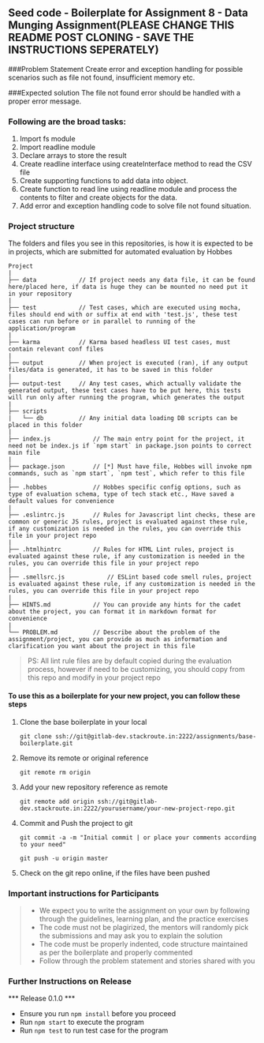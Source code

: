 ## Seed code - Boilerplate for Assignment 8 - Data Munging Assignment(PLEASE CHANGE THIS README POST CLONING - SAVE THE INSTRUCTIONS SEPERATELY)


###Problem Statement
Create error and exception handling for possible scenarios such as file not found, insufficient memory etc.

###Expected solution
The file not found error should be handled with a proper error message.

### Following are the broad tasks:

1. Import fs module
2. Import readline module
3. Declare arrays to store the result
4. Create readline interface using createInterface method to read the CSV file
5. Create supporting functions to add data into object. 
6. Create function to read line using readline module and process the contents to filter and create objects for the data.
7. Add error and exception handling code to solve file not found situation.

### Project structure

The folders and files you see in this repositories, is how it is expected to be in projects, which are submitted for automated evaluation by Hobbes

	Project
	|
	├── data 			// If project needs any data file, it can be found here/placed here, if data is huge they can be mounted no need put it in your repository
	|
	├── test			// Test cases, which are executed using mocha, files should end with or suffix at end with 'test.js', these test cases can run before or in parallel to running of the application/program
	|
	├── karma			// Karma based headless UI test cases, must contain relevant conf files
	|
	├── output 			// When project is executed (ran), if any output files/data is generated, it has to be saved in this folder
	|
	├── output-test 	// Any test cases, which actually validate the generated output, these test cases have to be put here, this tests will run only after running the program, which generates the output
	|
	├── scripts
	| 	└── db 			// Any initial data loading DB scripts can be placed in this folder
	|
	├── index.js 			// The main entry point for the project, it need not be index.js if `npm start` in package.json points to correct main file
	|
	├── package.json 		// [*] Must have file, Hobbes will invoke npm commands, such as `npm start`, `npm test`, which refer to this file
	|
	├── .hobbes   			// Hobbes specific config options, such as type of evaluation schema, type of tech stack etc., Have saved a default values for convenience
	|
	├── .eslintrc.js 		// Rules for Javascript lint checks, these are common or generic JS rules, project is evaluated against these rule, if any customization is needed in the rules, you can override this file in your project repo
	|
	├── .htmlhintrc 		// Rules for HTML Lint rules, project is evaluated against these rule, if any customization is needed in the rules, you can override this file in your project repo
	|
	├── .smellsrc.js 			// ESLint based code smell rules, project is evaluated against these rule, if any customization is needed in the rules, you can override this file in your project repo
	|
	├── HINTS.md 			// You can provide any hints for the cadet about the project, you can format it in markdown format for convenience
	|
	└── PROBLEM.md  		// Describe about the problem of the assignment/project, you can provide as much as information and clarification you want about the project in this file

> PS: All lint rule files are by default copied during the evaluation process, however if need to be customizing, you should copy from this repo and modify in your project repo


#### To use this as a boilerplate for your new project, you can follow these steps

1. Clone the base boilerplate in your local

	`git clone ssh://git@gitlab-dev.stackroute.in:2222/assignments/base-boilerplate.git`

2. Remove its remote or original reference

	`git remote rm origin`

3. Add your new repository reference as remote

	`git remote add origin ssh://git@gitlab-dev.stackroute.in:2222/yourusername/your-new-project-repo.git`

4. Commit and Push the project to git

	`git commit -a -m "Initial commit | or place your comments according to your need"`

	`git push -u origin master`

5. Check on the git repo online, if the files have been pushed


### Important instructions for Participants
> - We expect you to write the assignment on your own by following through the guidelines, learning plan, and the practice exercises
> - The code must not be plagirized, the mentors will randomly pick the submissions and may ask you to explain the solution
> - The code must be properly indented, code structure maintained as per the boilerplate and properly commented
> - Follow through the problem statement and stories shared with you

### Further Instructions on Release

*** Release 0.1.0 ***

- Ensure you run `npm install` before you proceed
- Run `npm start` to execute the program
- Run `npm test` to run test case for the program
